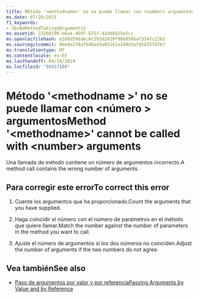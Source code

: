 ```yaml
---
title: Método '<methodname>' no se puede llamar con <number> argumentos
ms.date: 07/20/2015
f1_keywords:
- vbrNoMethodTakingXArguments2
ms.assetid: 23260199-b6a4-469f-b75f-4a3d8d25e2cc
ms.openlocfilehash: e168d59da6c0c293d2429f90b858baf3547c22b2
ms.sourcegitcommit: 0be8a279af6d8a43e03141e349d3efd5d35f8767
ms.translationtype: HT
ms.contentlocale: es-ES
ms.lasthandoff: 04/18/2019
ms.locfileid: "59317160"
---
```

# <a name="method-methodname-cannot-be-called-with-number-arguments"></a><span data-ttu-id="16f32-102">Método '\<methodname >' no se puede llamar con \<número > argumentos</span><span class="sxs-lookup"><span data-stu-id="16f32-102">Method '\<methodname>' cannot be called with \<number> arguments</span></span>
<span data-ttu-id="16f32-103">Una llamada de método contiene un número de argumentos incorrecto.</span><span class="sxs-lookup"><span data-stu-id="16f32-103">A method call contains the wrong number of arguments.</span></span>  
  
## <a name="to-correct-this-error"></a><span data-ttu-id="16f32-104">Para corregir este error</span><span class="sxs-lookup"><span data-stu-id="16f32-104">To correct this error</span></span>  
  
1. <span data-ttu-id="16f32-105">Cuente los argumentos que ha proporcionado.</span><span class="sxs-lookup"><span data-stu-id="16f32-105">Count the arguments that you have supplied.</span></span>  
  
2. <span data-ttu-id="16f32-106">Haga coincidir el número con el número de parámetros en el método que quiere llamar.</span><span class="sxs-lookup"><span data-stu-id="16f32-106">Match the number against the number of parameters in the method you want to call.</span></span>  
  
3. <span data-ttu-id="16f32-107">Ajuste el número de argumentos si los dos números no coinciden.</span><span class="sxs-lookup"><span data-stu-id="16f32-107">Adjust the number of arguments if the two numbers do not agree.</span></span>  
  
## <a name="see-also"></a><span data-ttu-id="16f32-108">Vea también</span><span class="sxs-lookup"><span data-stu-id="16f32-108">See also</span></span>

- [<span data-ttu-id="16f32-109">Paso de argumentos por valor y por referencia</span><span class="sxs-lookup"><span data-stu-id="16f32-109">Passing Arguments by Value and by Reference</span></span>](../../visual-basic/programming-guide/language-features/procedures/passing-arguments-by-value-and-by-reference.md)

